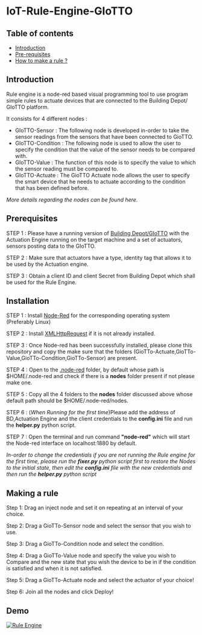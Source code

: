 # IoT-Rule-Engine-GIoTTO


## Table of contents

- [Introduction](#introduction)
- [Pre-requisites](#prerequisites)
- [How to make a rule ?](#making-a-rule)


## Introduction


Rule engine is a node-red based visual programming tool to use program simple rules to actuate devices that are connected to the Building Depot/ GIoTTO platform.

It consists for 4 different nodes :

- GIoTTO-Sensor : The following node is developed in-order to take the sensor readings from the sensors that have been connected to GioTTO.
- GIoTTO-Condition : The following node is used to allow the user to specify the condition that the value of the sensor needs to be compared with.
- GIoTTO-Value : The function of this node is to specify the value to which the sensor reading must be compared to.
- GIoTTO-Actuate : The GioTTO Actuate node allows the user to specify the smart device that he needs to actuate according to the condition that has been defined before.

_More details regarding the nodes can be found here._

## Prerequisites


STEP 1 : Please have a running version of [Building Depot/GIoTTO](http://iotexpedition.org/downloads.html) with the Actuation Engine running on the target machine and a set of actuators, sensors posting data to the GIoTTO.

STEP 2 : Make sure that actuators have a type, identity tag that allows it to be used by the Actuation engine.

STEP 3 : Obtain a client ID and client Secret from Building Depot which shall be used for the Rule Engine.

## Installation

STEP 1 : Install [Node-Red](https://nodered.org/docs/getting-started/installation) for the corresponding operating system (Preferably Linux)

STEP 2 : Install [XMLHttpRequest](https://www.npmjs.com/package/xmlhttprequest) if it is not already installed.

STEP 3 : Once Node-red has been successfully installed, please clone this repository and copy the make sure that the  folders (GioTTo-Actuate,GioTTo-Value,GioTTo-Condition,GioTTo-Sensor) are present.

STEP 4 : Open to the   [.node-red](https://nodered.org/docs/configuration) folder, by default whose path is $HOME/.node-red and check if there is a **nodes** folder present if not please make one.

STEP 5 : Copy all the 4 folders to the **nodes**  folder discussed above whose default path should be $HOME/.node-red/nodes.

STEP 6 : (*When Running for the first time*)Please add the address of BD,Actuation Engine and the client credentials to the **config.ini** file and run the **helper.py** python script. 

STEP 7 : Open the terminal and run command **&quot;node-red&quot;** which will start the Node-red interface on localhost:1880 by default.

_In-order to change the credentials if you are not running the Rule engine for the first time, please run the **fixer.py** python script first to restore the Nodes to the initial state, then edit the **config.ini** file with the new credentials and then run the **helper.py** python script_

## Making a rule


Step 1: Drag an inject node and set it on repeating at an interval of your choice.

Step 2: Drag a GioTTo-Sensor node and select the sensor that you wish to use.

Step 3: Drag a GioTTo-Condition node and select the condition.

Step 4: Drag a GioTTo-Value node and specify the value you wish to Compare and the new state that you wish the device to be in if the condition is satisfied and when it is not satisfied.

Step 5: Drag a GioTTo-Actuate node and select the actuator of your choice!

Step 6: Join all the nodes and click Deploy!

## Demo

[![Rule Engine](http://img.youtube.com/vi/79BcuO4kHEE/0.jpg)](http://www.youtube.com/watch?v=79BcuO4kHEE)

